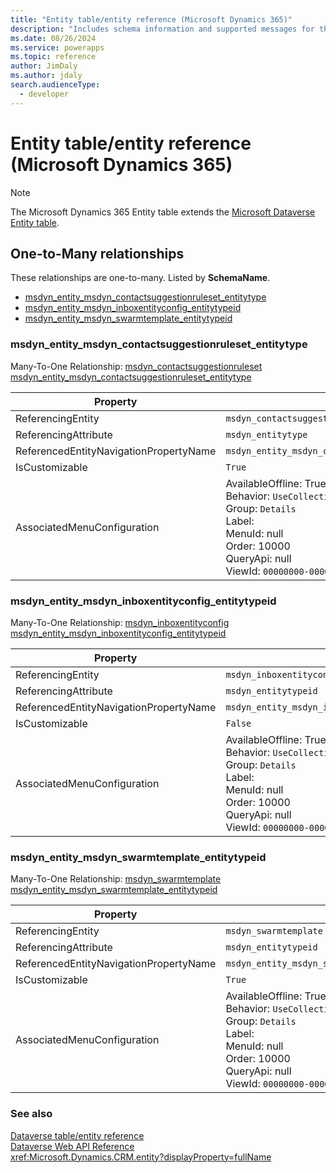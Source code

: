```yaml
---
title: "Entity table/entity reference (Microsoft Dynamics 365)"
description: "Includes schema information and supported messages for the Entity table/entity with Microsoft Dynamics 365."
ms.date: 08/26/2024
ms.service: powerapps
ms.topic: reference
author: JimDaly
ms.author: jdaly
search.audienceType: 
  - developer
---
```


# Entity table/entity reference (Microsoft Dynamics 365)



> [!NOTE]
> The Microsoft Dynamics 365 Entity table extends the [Microsoft Dataverse Entity table](/power-apps/developer/data-platform/reference/entities/entity).




## One-to-Many relationships

These relationships are one-to-many. Listed by **SchemaName**.

- [msdyn_entity_msdyn_contactsuggestionruleset_entitytype](#BKMK_msdyn_entity_msdyn_contactsuggestionruleset_entitytype)
- [msdyn_entity_msdyn_inboxentityconfig_entitytypeid](#BKMK_msdyn_entity_msdyn_inboxentityconfig_entitytypeid)
- [msdyn_entity_msdyn_swarmtemplate_entitytypeid](#BKMK_msdyn_entity_msdyn_swarmtemplate_entitytypeid)

### <a name="BKMK_msdyn_entity_msdyn_contactsuggestionruleset_entitytype"></a> msdyn_entity_msdyn_contactsuggestionruleset_entitytype

Many-To-One Relationship: [msdyn_contactsuggestionruleset msdyn_entity_msdyn_contactsuggestionruleset_entitytype](msdyn_contactsuggestionruleset.md#BKMK_msdyn_entity_msdyn_contactsuggestionruleset_entitytype)

|Property|Value|
|---|---|
|ReferencingEntity|`msdyn_contactsuggestionruleset`|
|ReferencingAttribute|`msdyn_entitytype`|
|ReferencedEntityNavigationPropertyName|`msdyn_entity_msdyn_contactsuggestionruleset_entitytype`|
|IsCustomizable|`True`|
|AssociatedMenuConfiguration|AvailableOffline: True<br />Behavior: `UseCollectionName`<br />Group: `Details`<br />Label: <br />MenuId: null<br />Order: 10000<br />QueryApi: null<br />ViewId: `00000000-0000-0000-0000-000000000000`|

### <a name="BKMK_msdyn_entity_msdyn_inboxentityconfig_entitytypeid"></a> msdyn_entity_msdyn_inboxentityconfig_entitytypeid

Many-To-One Relationship: [msdyn_inboxentityconfig msdyn_entity_msdyn_inboxentityconfig_entitytypeid](msdyn_inboxentityconfig.md#BKMK_msdyn_entity_msdyn_inboxentityconfig_entitytypeid)

|Property|Value|
|---|---|
|ReferencingEntity|`msdyn_inboxentityconfig`|
|ReferencingAttribute|`msdyn_entitytypeid`|
|ReferencedEntityNavigationPropertyName|`msdyn_entity_msdyn_inboxentityconfig_entitytypeid`|
|IsCustomizable|`False`|
|AssociatedMenuConfiguration|AvailableOffline: True<br />Behavior: `UseCollectionName`<br />Group: `Details`<br />Label: <br />MenuId: null<br />Order: 10000<br />QueryApi: null<br />ViewId: `00000000-0000-0000-0000-000000000000`|

### <a name="BKMK_msdyn_entity_msdyn_swarmtemplate_entitytypeid"></a> msdyn_entity_msdyn_swarmtemplate_entitytypeid

Many-To-One Relationship: [msdyn_swarmtemplate msdyn_entity_msdyn_swarmtemplate_entitytypeid](msdyn_swarmtemplate.md#BKMK_msdyn_entity_msdyn_swarmtemplate_entitytypeid)

|Property|Value|
|---|---|
|ReferencingEntity|`msdyn_swarmtemplate`|
|ReferencingAttribute|`msdyn_entitytypeid`|
|ReferencedEntityNavigationPropertyName|`msdyn_entity_msdyn_swarmtemplate_entitytypeid`|
|IsCustomizable|`True`|
|AssociatedMenuConfiguration|AvailableOffline: True<br />Behavior: `UseCollectionName`<br />Group: `Details`<br />Label: <br />MenuId: null<br />Order: 10000<br />QueryApi: null<br />ViewId: `00000000-0000-0000-0000-000000000000`|



### See also

[Dataverse table/entity reference](../about-entity-reference.md)  
[Dataverse Web API Reference](/power-apps/developer/data-platform/webapi/reference/about)   
<xref:Microsoft.Dynamics.CRM.entity?displayProperty=fullName>
